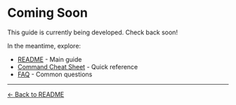 # Coming Soon

This guide is currently being developed. Check back soon!

In the meantime, explore:
- [README](../README.md) - Main guide
- [Command Cheat Sheet](14-cheat-sheet.md) - Quick reference
- [FAQ](16-faq.md) - Common questions

---

[← Back to README](../README.md)
